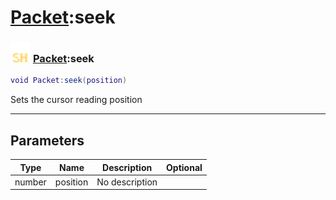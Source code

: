 # [Packet](../packet/README.md):seek

### <img src="../../.gitbook/assets/shared.png" width="32" height="32" /> [Packet](../packet/README.md):seek

```lua
void Packet:seek(position)
```

Sets the cursor reading position<br>

-----------------
## Parameters

| Type   | Name | Description | Optional |
| ------ | ---- | ----------- | -------: |
| number | position | No description |  |
